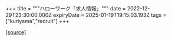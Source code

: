 +++
title = """ハローワーク「求人情報」"""
date = 2022-12-29T23:30:00.000Z
expiryDate = 2025-01-19T19:15:03.193Z
tags = ["kuriyama","recruit"]
+++


[[source]](https://www.town.kuriyama.hokkaido.jp/soshiki/51/20382.html)
